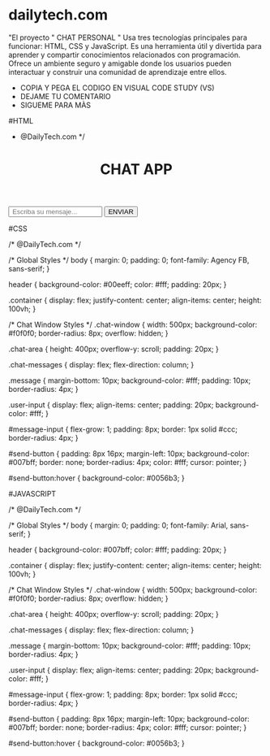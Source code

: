 # dailytech.com
"El proyecto " CHAT PERSONAL " 
Usa tres tecnologías principales para funcionar: HTML, CSS y JavaScript. Es una herramienta útil y divertida para aprender y compartir conocimientos relacionados con programación. 
Ofrece un ambiente seguro y amigable donde los usuarios pueden interactuar y construir una comunidad de aprendizaje entre ellos. 

- COPIA Y PEGA EL CODIGO EN VISUAL CODE STUDY (VS)
- DEJAME TU COMENTARIO
- SIGUEME PARA MÀS

#HTML

* @DailyTech.com */

<!DOCTYPE html>
<html lang="en">

<head>
  <meta charset="UTF-8">
  <meta name="viewport" content="width=device-width, initial-scale=1.0">
  <link rel="stylesheet" href="style.css">
  <title> CHAT APP </title>
</head>

<body>
  <header>
    <h1><center> CHAT APP </center></h1>
  </header>
  <div class="container">
    <div class="chat-window">
      <div class="chat-area">
        <div class="chat-messages">
          <!-- Chat Messages -->
        </div>
      </div>
      <div class="user-input">
        <input type="text" id="message-input" placeholder=" Escriba su mensaje...">
        <button id="send-button"> ENVIAR </button>
      </div>
    </div>
  </div>

  <script src="script.js"></script>
</body>

</html>

#CSS

/* @DailyTech.com */

/* Global Styles */
body {
    margin: 0;
    padding: 0;
    font-family: Agency FB, sans-serif;
  }
  
  header {
    background-color: #00eeff;
    color: #fff;
    padding: 20px;
  }
  
  .container {
    display: flex;
    justify-content: center;
    align-items: center;
    height: 100vh;
  }
  
  /* Chat Window Styles */
  .chat-window {
    width: 500px;
    background-color: #f0f0f0;
    border-radius: 8px;
    overflow: hidden;
  }
  
  .chat-area {
    height: 400px;
    overflow-y: scroll;
    padding: 20px;
  }
  
  .chat-messages {
    display: flex;
    flex-direction: column;
  }
  
  .message {
    margin-bottom: 10px;
    background-color: #fff;
    padding: 10px;
    border-radius: 4px;
  }
  
  .user-input {
    display: flex;
    align-items: center;
    padding: 20px;
    background-color: #fff;
  }
  
  #message-input {
    flex-grow: 1;
    padding: 8px;
    border: 1px solid #ccc;
    border-radius: 4px;
  }
  
  #send-button {
    padding: 8px 16px;
    margin-left: 10px;
    background-color: #007bff;
    border: none;
    border-radius: 4px;
    color: #fff;
    cursor: pointer;
  }
  
  #send-button:hover {
    background-color: #0056b3;
  }

  #JAVASCRIPT

  /* @DailyTech.com */

/* Global Styles */
body {
    margin: 0;
    padding: 0;
    font-family: Arial, sans-serif;
  }
  
  header {
    background-color: #007bff;
    color: #fff;
    padding: 20px;
  }
  
  .container {
    display: flex;
    justify-content: center;
    align-items: center;
    height: 100vh;
  }
  
  /* Chat Window Styles */
  .chat-window {
    width: 500px;
    background-color: #f0f0f0;
    border-radius: 8px;
    overflow: hidden;
  }
  
  .chat-area {
    height: 400px;
    overflow-y: scroll;
    padding: 20px;
  }
  
  .chat-messages {
    display: flex;
    flex-direction: column;
  }
  
  .message {
    margin-bottom: 10px;
    background-color: #fff;
    padding: 10px;
    border-radius: 4px;
  }
  
  .user-input {
    display: flex;
    align-items: center;
    padding: 20px;
    background-color: #fff;
  }
  
  #message-input {
    flex-grow: 1;
    padding: 8px;
    border: 1px solid #ccc;
    border-radius: 4px;
  }
  
  #send-button {
    padding: 8px 16px;
    margin-left: 10px;
    background-color: #007bff;
    border: none;
    border-radius: 4px;
    color: #fff;
    cursor: pointer;
  }
  
  #send-button:hover {
    background-color: #0056b3;
  }
